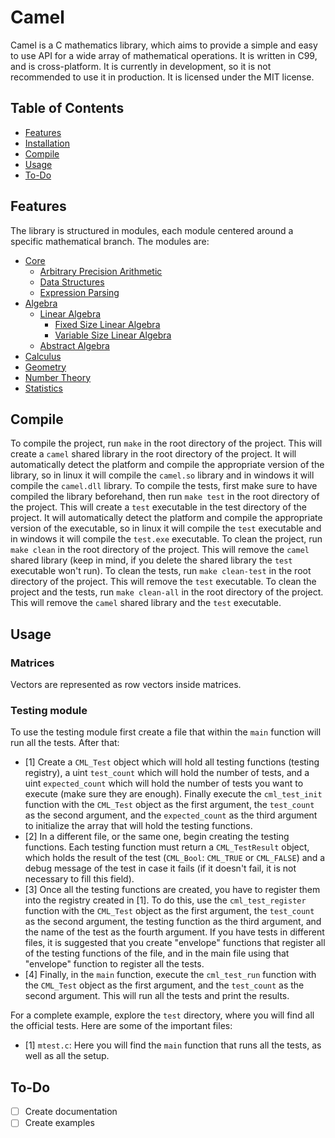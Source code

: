 # Camel

Camel is a C mathematics library, which aims to provide a simple and easy to use API for a wide array of mathematical operations. It is written in C99, and is cross-platform. It is currently in development, so it is not recommended to use it in production. It is licensed under the MIT license.

## Table of Contents   
- [Features](#features)
- [Installation](#installation)
- [Compile](#compile)
- [Usage](#usage)
- [To-Do](#to-do)


## Features
The library is structured in modules, each module centered around a specific mathematical branch. The modules are:
- [Core](doc/core/core.md)
    - [Arbitrary Precision Arithmetic](doc/core/bignum.md)
    - [Data Structures](doc/core/dstructs.md)
    - [Expression Parsing](doc/core/expression.md)
- [Algebra](doc/algebra/algebra.md)
    - [Linear Algebra](doc/algebra/linear/linear.md)
        - [Fixed Size Linear Algebra](doc/algebra/linear/flinear.md)
        - [Variable Size Linear Algebra](doc/algebra/linear/vlinear.md)
    - [Abstract Algebra](doc/algebra/abstract.md)
- [Calculus](doc/calculus/calculus.md)
- [Geometry](doc/geometry/geometry.md)
- [Number Theory](doc/numtheory/numtheory.md)
- [Statistics](doc/statistics/statistics.md)


## Compile

To compile the project, run ```make``` in the root directory of the project. This will create a ```camel``` shared library in the root directory of the project. It will automatically detect the platform and compile the appropriate version of the library, so in linux it will compile the ```camel.so``` library and in windows it will compile the ```camel.dll``` library. To compile the tests, first make sure to have compiled the library beforehand, then run ```make test``` in the root directory of the project. This will create a ```test``` executable in the test directory of the project. It will automatically detect the platform and compile the appropriate version of the executable, so in linux it will compile the ```test``` executable and in windows it will compile the ```test.exe``` executable. To clean the project, run ```make clean``` in the root directory of the project. This will remove the ```camel``` shared library (keep in mind, if you delete the shared library the ```test``` executable won't run). To clean the tests, run ```make clean-test``` in the root directory of the project. This will remove the ```test``` executable. To clean the project and the tests, run ```make clean-all``` in the root directory of the project. This will remove the ```camel``` shared library and the ```test``` executable.


## Usage

### Matrices
Vectors are represented as row vectors inside matrices.

### Testing module

To use the testing module first create a file that within the ```main``` function will run all the tests. After that:
- [1] Create a ```CML_Test``` object which will hold all testing functions (testing registry), a uint ```test_count``` which will hold the number of tests, and a uint ```expected_count``` which will hold the number of tests you want to execute (make sure they are enough). Finally execute the ```cml_test_init``` function with the ```CML_Test``` object as the first argument, the ```test_count``` as the second argument, and the ```expected_count``` as the third argument to initialize the array that will hold the testing functions.
- [2] In a different file, or the same one, begin creating the testing functions. Each testing function must return a ```CML_TestResult``` object, which holds the result of the test (```CML_Bool```: ```CML_TRUE``` or ```CML_FALSE```) and a debug message of the test in case it fails (if it doesn't fail, it is not necessary to fill this field).
- [3] Once all the testing functions are created, you have to register them into the registry created in [1]. To do this, use the ```cml_test_register``` function with the ```CML_Test``` object as the first argument, the ```test_count``` as the second argument, the testing function as the third argument, and the name of the test as the fourth argument. If you have tests in different files, it is suggested that you create "envelope" functions that register all of the testing functions of the file, and in the main file using that "envelope" function to register all the tests.
- [4] Finally, in the ```main``` function, execute the ```cml_test_run``` function with the ```CML_Test``` object as the first argument, and the ```test_count``` as the second argument. This will run all the tests and print the results.

For a complete example, explore the ```test``` directory, where you will find all the official tests. Here are some of the important files:
- [1] ```mtest.c```: Here you will find the ```main``` function that runs all the tests, as well as all the setup.


## To-Do

- [ ] Create documentation
- [ ] Create examples
